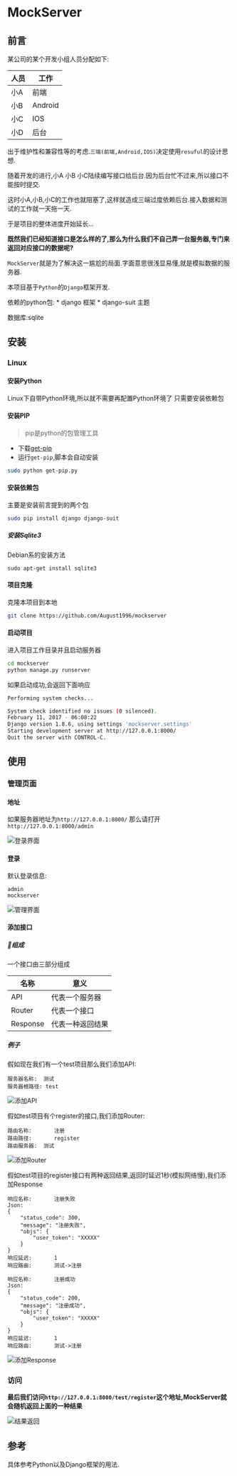 # MockServer
## 前言
某公司的某个开发小组人员分配如下:

人员|工作
---|---
小A|前端
小B|Android
小C|IOS
小D|后台

出于维护性和兼容性等的考虑.`三端(前端,Android,IOS)`决定使用`resuful`的设计思想.

随着开发的进行,小A 小B 小C陆续编写接口给后台.因为后台忙不过来,所以接口不能按时提交.

这时小A,小B,小C的工作也就阻塞了,这样就造成三端过度依赖后台.接入数据和测试的工作就一天拖一天.

于是项目的整体进度开始延长...

**既然我们已经知道接口是怎么样的了,那么为什么我们不自己弄一台服务器,专门来返回对应接口的数据呢?**

`MockServer`就是为了解决这一尴尬的局面.字面意思很浅显易懂,就是模拟数据的服务器.

本项目基于`Python`的`Django`框架开发.

依赖的python包:
	* django			框架
	* django-suit	主题

数据库:sqlite

## 安装

### Linux
#### 安装Python
Linux下自带Python环境,所以就不需要再配置Python环境了
只需要安装依赖包

#### 安装PIP
> pip是python的包管理工具

* 下载[get-pip](https://bootstrap.pypa.io/get-pip.py
)
* 运行`get-pip`,脚本会自动安装

```bash
sudo python get-pip.py
```

#### 安装依赖包
主要是安装前言提到的两个包
```bash
sudo pip install django django-suit
```

##### 安装Sqlite3
Debian系的安装方法
```
sudo apt-get install sqlite3
```

#### 项目克隆
克隆本项目到本地
```bash
git clone https://github.com/August1996/mockserver
```

#### 启动项目
进入项目工作目录并且启动服务器
```bash
cd mockserver
python manage.py runserver
```

如果启动成功,会返回下面响应
```bash
Performing system checks...

System check identified no issues (0 silenced).
February 11, 2017 - 06:08:22
Django version 1.8.6, using settings 'mockserver.settings'
Starting development server at http://127.0.0.1:8000/
Quit the server with CONTROL-C.
```

## 使用
### 管理页面
#### 地址
如果服务器地址为`http://127.0.0.1:8000/`
那么请打开`http://127.0.0.1:8000/admin`

![登录界面](https://raw.githubusercontent.com/August1996/mockserver/master/screenshots/login.png)

#### 登录
默认登录信息:
```
admin
mockserver
```

![管理界面](https://raw.githubusercontent.com/August1996/mockserver/master/screenshots/admin.png)

#### 添加接口
##### 组成
一个接口由三部分组成

名称|意义
---|---
API|代表一个服务器
Router|代表一个接口
Response|代表一种返回结果

##### 例子
假如现在我们有一个test项目那么我们添加API:
```
服务器名称:	测试
服务器根路径:	test
```

![添加API](https://raw.githubusercontent.com/August1996/mockserver/master/screenshots/add_api.png)

假如test项目有个register的接口,我们添加Router:
```
路由名称:		注册
路由路径:		register
路由服务器:	测试
```

![添加Router](https://raw.githubusercontent.com/August1996/mockserver/master/screenshots/add_router.png)

假如test项目的register接口有两种返回结果,返回时延迟1秒(模拟网络慢),我们添加Response
```
响应名称:		注册失败
Json:
{
    "status_code": 300,
    "message": "注册失败",
    "objs": {
        "user_token": "XXXXX"
    }
}
响应延迟:		1
响应路由:		测试->注册
```

```
响应名称:		注册成功
Json:
{
    "status_code": 200,
    "message": "注册成功",
    "objs": {
        "user_token": "XXXXX"
    }
}
响应延迟:		1
响应路由:		测试->注册
```

![添加Response](https://raw.githubusercontent.com/August1996/mockserver/master/screenshots/add_response.png)

### 访问
**最后我们访问`http://127.0.0.1:8000/test/register`这个地址,MockServer就会随机返回上面的一种结果**

![结果返回](https://raw.githubusercontent.com/August1996/mockserver/master/screenshots/result.png)

## 参考
具体参考Python以及Django框架的用法.




